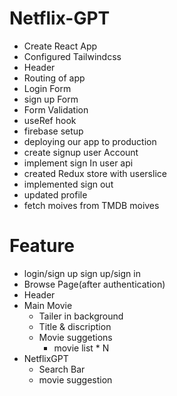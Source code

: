 # Netflix-GPT

- Create React App
- Configured Tailwindcss
- Header
- Routing of app
- Login Form
- sign up Form
- Form Validation
- useRef hook
- firebase setup
- deploying our app to production
- create signup user Account
- implement sign In user api
- created Redux store with userslice
- implemented sign out
- updated profile
- fetch moives from TMDB moives

# Feature

- login/sign up
  sign up/sign in
- Browse Page(after authentication)
- Header
- Main Movie
  - Tailer in background
  - Title & discription
  - Movie suggetions
    - movie list \* N
- NetflixGPT
  - Search Bar
  - movie suggestion
